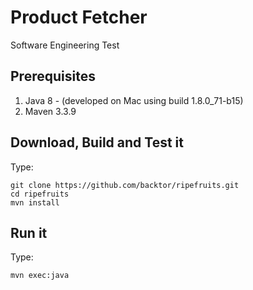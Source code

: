 # Product Fetcher
Software Engineering Test

## Prerequisites
1. Java 8 - (developed on Mac using build 1.8.0_71-b15)
2. Maven 3.3.9

## Download, Build and Test it

Type:
```
git clone https://github.com/backtor/ripefruits.git
cd ripefruits
mvn install
```
## Run it
Type:
```
mvn exec:java
```
